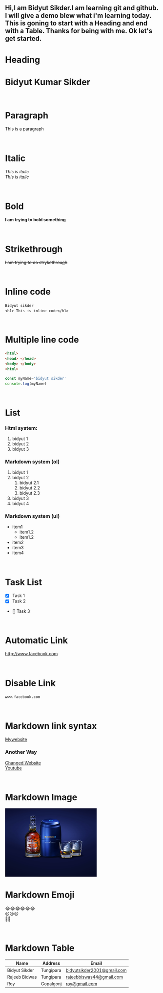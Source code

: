 <!-- MarkDown tutorial -->


Hi,I am Bidyut Sikder.I am learning git and github.
I will give a demo blew what i'm learning today.
This is goning to start with a Heading and end with a Table.
Thanks for being with me.
Ok let's get started.
---
 
# Heading
# Bidyut Kumar Sikder

<br/>

# Paragraph

<p> This is a paragraph </p>


<br/>

# Italic
_This is italic_  
<i>This is italic</i>

<br/>

# Bold
__I am trying to bold something__

<br/>

# Strikethrough
~~I am trying to do strykethrough~~

<br/>

# Inline code
`Bidyut sikder`  
`<h1> This is inline code</h1>`

<br/>

# Multiple line code
```html
<html>
<head> </head>
<body> </body>
<html>
```

```javascript
const myName='bidyut sikder'
console.log(myName)
```
<br/>

# List
### Html system:
<ol>
<li> bidyut 1</li>
<li> bidyut 2</li>
<li> bidyut 3</li>
</ol>

### Markdown system (ol)

1. bidyut 1  
2. bidyut 2  
   1. bidyut 2.1  
   2. bidyut 2.2
   3. bidyut 2.3
3. bidyut 3
4. bidyut 4

### Markdown system (ul)

- item1
  - item1.2
  - item1.2
- item2
- item3
- item4


<br/>

# Task List

- [x] Task 1
- [x] Task 2
- [] Task 3

<br/>

# Automatic Link

http://www.facebook.com

<br/>

# Disable Link

`www.facebook.com`

<br/>

# Markdown link syntax

[Mywebsite](http://www.mywebsite.com)

### Another Way

[Changed Website][newWebsite]  
[Youtube][youtube]


<!-- all link is here -->
[newWebsite]:http://www.mywebsite.com
[youtube]:http://www.youtube.com


<br/>

# Markdown Image

<!-- ![this is a photo](LIQUOR.jpg) -->

<img src="LIQUOR.jpg" width="300"  title="This is Daru">

<br/>

# Markdown Emoji

😂😂😂😂😂😂  
😆😆😆  
🤣🤣

<br/>

# Markdown Table

| Name | Address |Email |
|----- |---------|------|
|Bidyut Sikder|Tungipara|bidyutsikder2001@gmail.com|
|Rajeeb Bidwas|Tungipara|rajeebbiswas44@gmail.com|
|Roy|Gopalgonj|roy@gmail.com|








